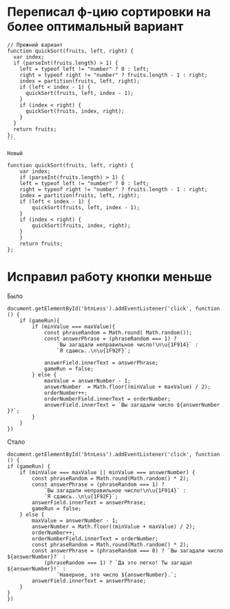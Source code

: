 # Переписал ф-цию сортировки на более оптимальный вариант

    // Прежний вариант
    function quickSort(fruits, left, right) {
      var index;
      if (parseInt(fruits.length) > 1) {
        left = typeof left != "number" ? 0 : left;
        right = typeof right != "number" ? fruits.length - 1 : right;
        index = partition(fruits, left, right);
        if (left < index - 1) {
          quickSort(fruits, left, index - 1);
        }
        if (index < right) {
          quickSort(fruits, index, right);
        }
      }
      return fruits;
    };
	```
```
Новый

function quickSort(fruits, left, right) {
	var index;
	if (parseInt(fruits.length) > 1) {
	left = typeof left != "number" ? 0 : left;
	right = typeof right != "number" ? fruits.length - 1 : right;
	index = partition(fruits, left, right);
	if (left < index - 1) {
		quickSort(fruits, left, index - 1);
	}
	if (index < right) {
		quickSort(fruits, index, right);
	}
	}
	return fruits;
};
```
# Исправил работу кнопки меньше
Было
```
document.getElementById('btnLess').addEventListener('click', function () {
    if (gameRun){
        if (minValue === maxValue){
            const phraseRandom = Math.round( Math.random());
            const answerPhrase = (phraseRandom === 1) ?
                `Вы загадали неправильное число!\n\u{1F914}` :
                `Я сдаюсь..\n\u{1F92F}`;

            answerField.innerText = answerPhrase;
            gameRun = false;
        } else {
            maxValue = answerNumber - 1;
            answerNumber  = Math.floor((minValue + maxValue) / 2);
            orderNumber++;
            orderNumberField.innerText = orderNumber;
            answerField.innerText = `Вы загадали число ${answerNumber }?`;
        }
    }
})
```

Стало
```
document.getElementById('btnLess').addEventListener('click', function () {
if (gameRun) {
	if (minValue === maxValue || minValue === answerNumber) {
		const phraseRandom = Math.round(Math.random() * 2);
		const answerPhrase = (phraseRandom === 1) ?
			`Вы загадали неправильное число!\n\u{1F914}` :
			`Я сдаюсь..\n\u{1F92F}`;
		answerField.innerText = answerPhrase;
		gameRun = false;
	} else {
		maxValue = answerNumber - 1;
		answerNumber = Math.floor((minValue + maxValue) / 2);
		orderNumber++;
		orderNumberField.innerText = orderNumber;
		const phraseRandom = Math.round(Math.random() * 2);
		const answerPhrase = (phraseRandom === 0) ? `Вы загадали число ${answerNumber}?` :
			(phraseRandom === 1) ? `Да это легко! Ты загадал ${answerNumber}!` :
				`Наверное, это число ${answerNumber}.`;
		answerField.innerText = answerPhrase;
	}
}
})
```